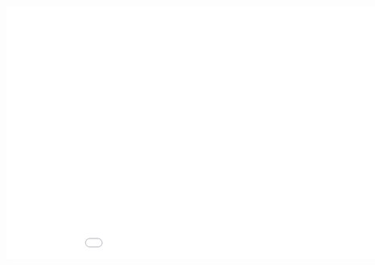 
<iframe src="{{site.baseurl | prepend: site.url}}img/interactiveOnly.html" style="width: 1000px; height: 500px; border: 0px"></iframe>

<!-- <iframe src="{{site.baseurl | prepend: site.url}}img/interactiveOnly.html"></iframe> -->

<!-- <iframe src="{{site.baseurl | prepend: site.url}}img/interactiveOnly.html"></iframe>  -->


<!-- a normal html comment -->
<!-- <iframe src="http://www.javarepl.com/embed.html" style="width: 500px; height: 130px; border: 0px"></iframe>  -->
